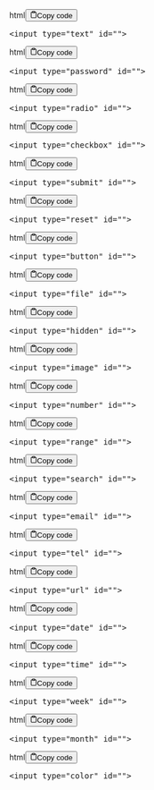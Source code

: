 <div class="code-element">
    <div class="lang-line">html<button class="copy-button"><svg stroke="currentColor" fill="none" stroke-width="2" viewBox="0 0 24 24" stroke-linecap="round" stroke-linejoin="round" class="h-4 w-4" height="1em" width="1em" xmlns="http://www.w3.org/2000/svg">
    <path d="M16 4h2a2 2 0 0 1 2 2v14a2 2 0 0 1-2 2H6a2 2 0 0 1-2-2V6a2 2 0 0 1 2-2h2"></path><rect x="8" y="2" width="8" height="4" rx="1" ry="1"></rect></svg>Copy code</button>
    </div>
    <div class="code"><div class="highlight"><pre><span></span><span class="p">&lt;</span><span class="nt">input</span> <span class="na">type</span><span class="o">=</span><span class="s">&quot;text&quot;</span> <span class="na">id</span><span class="o">=</span><span class="s">&quot;&quot;</span><span class="p">&gt;</span>
</pre></div></div>
</div>

<div class="code-element">
    <div class="lang-line">html<button class="copy-button"><svg stroke="currentColor" fill="none" stroke-width="2" viewBox="0 0 24 24" stroke-linecap="round" stroke-linejoin="round" class="h-4 w-4" height="1em" width="1em" xmlns="http://www.w3.org/2000/svg">
    <path d="M16 4h2a2 2 0 0 1 2 2v14a2 2 0 0 1-2 2H6a2 2 0 0 1-2-2V6a2 2 0 0 1 2-2h2"></path><rect x="8" y="2" width="8" height="4" rx="1" ry="1"></rect></svg>Copy code</button>
    </div>
    <div class="code"><div class="highlight"><pre><span></span><span class="p">&lt;</span><span class="nt">input</span> <span class="na">type</span><span class="o">=</span><span class="s">&quot;password&quot;</span> <span class="na">id</span><span class="o">=</span><span class="s">&quot;&quot;</span><span class="p">&gt;</span>
</pre></div></div>
</div>

<div class="code-element">
    <div class="lang-line">html<button class="copy-button"><svg stroke="currentColor" fill="none" stroke-width="2" viewBox="0 0 24 24" stroke-linecap="round" stroke-linejoin="round" class="h-4 w-4" height="1em" width="1em" xmlns="http://www.w3.org/2000/svg">
    <path d="M16 4h2a2 2 0 0 1 2 2v14a2 2 0 0 1-2 2H6a2 2 0 0 1-2-2V6a2 2 0 0 1 2-2h2"></path><rect x="8" y="2" width="8" height="4" rx="1" ry="1"></rect></svg>Copy code</button>
    </div>
    <div class="code"><div class="highlight"><pre><span></span><span class="p">&lt;</span><span class="nt">input</span> <span class="na">type</span><span class="o">=</span><span class="s">&quot;radio&quot;</span> <span class="na">id</span><span class="o">=</span><span class="s">&quot;&quot;</span><span class="p">&gt;</span>
</pre></div></div>
</div>

<div class="code-element">
    <div class="lang-line">html<button class="copy-button"><svg stroke="currentColor" fill="none" stroke-width="2" viewBox="0 0 24 24" stroke-linecap="round" stroke-linejoin="round" class="h-4 w-4" height="1em" width="1em" xmlns="http://www.w3.org/2000/svg">
    <path d="M16 4h2a2 2 0 0 1 2 2v14a2 2 0 0 1-2 2H6a2 2 0 0 1-2-2V6a2 2 0 0 1 2-2h2"></path><rect x="8" y="2" width="8" height="4" rx="1" ry="1"></rect></svg>Copy code</button>
    </div>
    <div class="code"><div class="highlight"><pre><span></span><span class="p">&lt;</span><span class="nt">input</span> <span class="na">type</span><span class="o">=</span><span class="s">&quot;checkbox&quot;</span> <span class="na">id</span><span class="o">=</span><span class="s">&quot;&quot;</span><span class="p">&gt;</span>
</pre></div></div>
</div>

<div class="code-element">
    <div class="lang-line">html<button class="copy-button"><svg stroke="currentColor" fill="none" stroke-width="2" viewBox="0 0 24 24" stroke-linecap="round" stroke-linejoin="round" class="h-4 w-4" height="1em" width="1em" xmlns="http://www.w3.org/2000/svg">
    <path d="M16 4h2a2 2 0 0 1 2 2v14a2 2 0 0 1-2 2H6a2 2 0 0 1-2-2V6a2 2 0 0 1 2-2h2"></path><rect x="8" y="2" width="8" height="4" rx="1" ry="1"></rect></svg>Copy code</button>
    </div>
    <div class="code"><div class="highlight"><pre><span></span><span class="p">&lt;</span><span class="nt">input</span> <span class="na">type</span><span class="o">=</span><span class="s">&quot;submit&quot;</span> <span class="na">id</span><span class="o">=</span><span class="s">&quot;&quot;</span><span class="p">&gt;</span>
</pre></div></div>
</div>

<div class="code-element">
    <div class="lang-line">html<button class="copy-button"><svg stroke="currentColor" fill="none" stroke-width="2" viewBox="0 0 24 24" stroke-linecap="round" stroke-linejoin="round" class="h-4 w-4" height="1em" width="1em" xmlns="http://www.w3.org/2000/svg">
    <path d="M16 4h2a2 2 0 0 1 2 2v14a2 2 0 0 1-2 2H6a2 2 0 0 1-2-2V6a2 2 0 0 1 2-2h2"></path><rect x="8" y="2" width="8" height="4" rx="1" ry="1"></rect></svg>Copy code</button>
    </div>
    <div class="code"><div class="highlight"><pre><span></span><span class="p">&lt;</span><span class="nt">input</span> <span class="na">type</span><span class="o">=</span><span class="s">&quot;reset&quot;</span> <span class="na">id</span><span class="o">=</span><span class="s">&quot;&quot;</span><span class="p">&gt;</span>
</pre></div></div>
</div>

<div class="code-element">
    <div class="lang-line">html<button class="copy-button"><svg stroke="currentColor" fill="none" stroke-width="2" viewBox="0 0 24 24" stroke-linecap="round" stroke-linejoin="round" class="h-4 w-4" height="1em" width="1em" xmlns="http://www.w3.org/2000/svg">
    <path d="M16 4h2a2 2 0 0 1 2 2v14a2 2 0 0 1-2 2H6a2 2 0 0 1-2-2V6a2 2 0 0 1 2-2h2"></path><rect x="8" y="2" width="8" height="4" rx="1" ry="1"></rect></svg>Copy code</button>
    </div>
    <div class="code"><div class="highlight"><pre><span></span><span class="p">&lt;</span><span class="nt">input</span> <span class="na">type</span><span class="o">=</span><span class="s">&quot;button&quot;</span> <span class="na">id</span><span class="o">=</span><span class="s">&quot;&quot;</span><span class="p">&gt;</span>
</pre></div></div>
</div>

<div class="code-element">
    <div class="lang-line">html<button class="copy-button"><svg stroke="currentColor" fill="none" stroke-width="2" viewBox="0 0 24 24" stroke-linecap="round" stroke-linejoin="round" class="h-4 w-4" height="1em" width="1em" xmlns="http://www.w3.org/2000/svg">
    <path d="M16 4h2a2 2 0 0 1 2 2v14a2 2 0 0 1-2 2H6a2 2 0 0 1-2-2V6a2 2 0 0 1 2-2h2"></path><rect x="8" y="2" width="8" height="4" rx="1" ry="1"></rect></svg>Copy code</button>
    </div>
    <div class="code"><div class="highlight"><pre><span></span><span class="p">&lt;</span><span class="nt">input</span> <span class="na">type</span><span class="o">=</span><span class="s">&quot;file&quot;</span> <span class="na">id</span><span class="o">=</span><span class="s">&quot;&quot;</span><span class="p">&gt;</span>
</pre></div></div>
</div>

<div class="code-element">
    <div class="lang-line">html<button class="copy-button"><svg stroke="currentColor" fill="none" stroke-width="2" viewBox="0 0 24 24" stroke-linecap="round" stroke-linejoin="round" class="h-4 w-4" height="1em" width="1em" xmlns="http://www.w3.org/2000/svg">
    <path d="M16 4h2a2 2 0 0 1 2 2v14a2 2 0 0 1-2 2H6a2 2 0 0 1-2-2V6a2 2 0 0 1 2-2h2"></path><rect x="8" y="2" width="8" height="4" rx="1" ry="1"></rect></svg>Copy code</button>
    </div>
    <div class="code"><div class="highlight"><pre><span></span><span class="p">&lt;</span><span class="nt">input</span> <span class="na">type</span><span class="o">=</span><span class="s">&quot;hidden&quot;</span> <span class="na">id</span><span class="o">=</span><span class="s">&quot;&quot;</span><span class="p">&gt;</span>
</pre></div></div>
</div>

<div class="code-element">
    <div class="lang-line">html<button class="copy-button"><svg stroke="currentColor" fill="none" stroke-width="2" viewBox="0 0 24 24" stroke-linecap="round" stroke-linejoin="round" class="h-4 w-4" height="1em" width="1em" xmlns="http://www.w3.org/2000/svg">
    <path d="M16 4h2a2 2 0 0 1 2 2v14a2 2 0 0 1-2 2H6a2 2 0 0 1-2-2V6a2 2 0 0 1 2-2h2"></path><rect x="8" y="2" width="8" height="4" rx="1" ry="1"></rect></svg>Copy code</button>
    </div>
    <div class="code"><div class="highlight"><pre><span></span><span class="p">&lt;</span><span class="nt">input</span> <span class="na">type</span><span class="o">=</span><span class="s">&quot;image&quot;</span> <span class="na">id</span><span class="o">=</span><span class="s">&quot;&quot;</span><span class="p">&gt;</span>
</pre></div></div>
</div>

<div class="code-element">
    <div class="lang-line">html<button class="copy-button"><svg stroke="currentColor" fill="none" stroke-width="2" viewBox="0 0 24 24" stroke-linecap="round" stroke-linejoin="round" class="h-4 w-4" height="1em" width="1em" xmlns="http://www.w3.org/2000/svg">
    <path d="M16 4h2a2 2 0 0 1 2 2v14a2 2 0 0 1-2 2H6a2 2 0 0 1-2-2V6a2 2 0 0 1 2-2h2"></path><rect x="8" y="2" width="8" height="4" rx="1" ry="1"></rect></svg>Copy code</button>
    </div>
    <div class="code"><div class="highlight"><pre><span></span><span class="p">&lt;</span><span class="nt">input</span> <span class="na">type</span><span class="o">=</span><span class="s">&quot;number&quot;</span> <span class="na">id</span><span class="o">=</span><span class="s">&quot;&quot;</span><span class="p">&gt;</span>
</pre></div></div>
</div>

<div class="code-element">
    <div class="lang-line">html<button class="copy-button"><svg stroke="currentColor" fill="none" stroke-width="2" viewBox="0 0 24 24" stroke-linecap="round" stroke-linejoin="round" class="h-4 w-4" height="1em" width="1em" xmlns="http://www.w3.org/2000/svg">
    <path d="M16 4h2a2 2 0 0 1 2 2v14a2 2 0 0 1-2 2H6a2 2 0 0 1-2-2V6a2 2 0 0 1 2-2h2"></path><rect x="8" y="2" width="8" height="4" rx="1" ry="1"></rect></svg>Copy code</button>
    </div>
    <div class="code"><div class="highlight"><pre><span></span><span class="p">&lt;</span><span class="nt">input</span> <span class="na">type</span><span class="o">=</span><span class="s">&quot;range&quot;</span> <span class="na">id</span><span class="o">=</span><span class="s">&quot;&quot;</span><span class="p">&gt;</span>
</pre></div></div>
</div>

<div class="code-element">
    <div class="lang-line">html<button class="copy-button"><svg stroke="currentColor" fill="none" stroke-width="2" viewBox="0 0 24 24" stroke-linecap="round" stroke-linejoin="round" class="h-4 w-4" height="1em" width="1em" xmlns="http://www.w3.org/2000/svg">
    <path d="M16 4h2a2 2 0 0 1 2 2v14a2 2 0 0 1-2 2H6a2 2 0 0 1-2-2V6a2 2 0 0 1 2-2h2"></path><rect x="8" y="2" width="8" height="4" rx="1" ry="1"></rect></svg>Copy code</button>
    </div>
    <div class="code"><div class="highlight"><pre><span></span><span class="p">&lt;</span><span class="nt">input</span> <span class="na">type</span><span class="o">=</span><span class="s">&quot;search&quot;</span> <span class="na">id</span><span class="o">=</span><span class="s">&quot;&quot;</span><span class="p">&gt;</span>
</pre></div></div>
</div>

<div class="code-element">
    <div class="lang-line">html<button class="copy-button"><svg stroke="currentColor" fill="none" stroke-width="2" viewBox="0 0 24 24" stroke-linecap="round" stroke-linejoin="round" class="h-4 w-4" height="1em" width="1em" xmlns="http://www.w3.org/2000/svg">
    <path d="M16 4h2a2 2 0 0 1 2 2v14a2 2 0 0 1-2 2H6a2 2 0 0 1-2-2V6a2 2 0 0 1 2-2h2"></path><rect x="8" y="2" width="8" height="4" rx="1" ry="1"></rect></svg>Copy code</button>
    </div>
    <div class="code"><div class="highlight"><pre><span></span><span class="p">&lt;</span><span class="nt">input</span> <span class="na">type</span><span class="o">=</span><span class="s">&quot;email&quot;</span> <span class="na">id</span><span class="o">=</span><span class="s">&quot;&quot;</span><span class="p">&gt;</span>
</pre></div></div>
</div>

<div class="code-element">
    <div class="lang-line">html<button class="copy-button"><svg stroke="currentColor" fill="none" stroke-width="2" viewBox="0 0 24 24" stroke-linecap="round" stroke-linejoin="round" class="h-4 w-4" height="1em" width="1em" xmlns="http://www.w3.org/2000/svg">
    <path d="M16 4h2a2 2 0 0 1 2 2v14a2 2 0 0 1-2 2H6a2 2 0 0 1-2-2V6a2 2 0 0 1 2-2h2"></path><rect x="8" y="2" width="8" height="4" rx="1" ry="1"></rect></svg>Copy code</button>
    </div>
    <div class="code"><div class="highlight"><pre><span></span><span class="p">&lt;</span><span class="nt">input</span> <span class="na">type</span><span class="o">=</span><span class="s">&quot;tel&quot;</span> <span class="na">id</span><span class="o">=</span><span class="s">&quot;&quot;</span><span class="p">&gt;</span>
</pre></div></div>
</div>

<div class="code-element">
    <div class="lang-line">html<button class="copy-button"><svg stroke="currentColor" fill="none" stroke-width="2" viewBox="0 0 24 24" stroke-linecap="round" stroke-linejoin="round" class="h-4 w-4" height="1em" width="1em" xmlns="http://www.w3.org/2000/svg">
    <path d="M16 4h2a2 2 0 0 1 2 2v14a2 2 0 0 1-2 2H6a2 2 0 0 1-2-2V6a2 2 0 0 1 2-2h2"></path><rect x="8" y="2" width="8" height="4" rx="1" ry="1"></rect></svg>Copy code</button>
    </div>
    <div class="code"><div class="highlight"><pre><span></span><span class="p">&lt;</span><span class="nt">input</span> <span class="na">type</span><span class="o">=</span><span class="s">&quot;url&quot;</span> <span class="na">id</span><span class="o">=</span><span class="s">&quot;&quot;</span><span class="p">&gt;</span>
</pre></div></div>
</div>

<div class="code-element">
    <div class="lang-line">html<button class="copy-button"><svg stroke="currentColor" fill="none" stroke-width="2" viewBox="0 0 24 24" stroke-linecap="round" stroke-linejoin="round" class="h-4 w-4" height="1em" width="1em" xmlns="http://www.w3.org/2000/svg">
    <path d="M16 4h2a2 2 0 0 1 2 2v14a2 2 0 0 1-2 2H6a2 2 0 0 1-2-2V6a2 2 0 0 1 2-2h2"></path><rect x="8" y="2" width="8" height="4" rx="1" ry="1"></rect></svg>Copy code</button>
    </div>
    <div class="code"><div class="highlight"><pre><span></span><span class="p">&lt;</span><span class="nt">input</span> <span class="na">type</span><span class="o">=</span><span class="s">&quot;date&quot;</span> <span class="na">id</span><span class="o">=</span><span class="s">&quot;&quot;</span><span class="p">&gt;</span>
</pre></div></div>
</div>

<div class="code-element">
    <div class="lang-line">html<button class="copy-button"><svg stroke="currentColor" fill="none" stroke-width="2" viewBox="0 0 24 24" stroke-linecap="round" stroke-linejoin="round" class="h-4 w-4" height="1em" width="1em" xmlns="http://www.w3.org/2000/svg">
    <path d="M16 4h2a2 2 0 0 1 2 2v14a2 2 0 0 1-2 2H6a2 2 0 0 1-2-2V6a2 2 0 0 1 2-2h2"></path><rect x="8" y="2" width="8" height="4" rx="1" ry="1"></rect></svg>Copy code</button>
    </div>
    <div class="code"><div class="highlight"><pre><span></span><span class="p">&lt;</span><span class="nt">input</span> <span class="na">type</span><span class="o">=</span><span class="s">&quot;time&quot;</span> <span class="na">id</span><span class="o">=</span><span class="s">&quot;&quot;</span><span class="p">&gt;</span>
</pre></div></div>
</div>

<div class="code-element">
    <div class="lang-line">html<button class="copy-button"><svg stroke="currentColor" fill="none" stroke-width="2" viewBox="0 0 24 24" stroke-linecap="round" stroke-linejoin="round" class="h-4 w-4" height="1em" width="1em" xmlns="http://www.w3.org/2000/svg">
    <path d="M16 4h2a2 2 0 0 1 2 2v14a2 2 0 0 1-2 2H6a2 2 0 0 1-2-2V6a2 2 0 0 1 2-2h2"></path><rect x="8" y="2" width="8" height="4" rx="1" ry="1"></rect></svg>Copy code</button>
    </div>
    <div class="code"><div class="highlight"><pre><span></span><span class="p">&lt;</span><span class="nt">input</span> <span class="na">type</span><span class="o">=</span><span class="s">&quot;week&quot;</span> <span class="na">id</span><span class="o">=</span><span class="s">&quot;&quot;</span><span class="p">&gt;</span>
</pre></div></div>
</div>

<div class="code-element">
    <div class="lang-line">html<button class="copy-button"><svg stroke="currentColor" fill="none" stroke-width="2" viewBox="0 0 24 24" stroke-linecap="round" stroke-linejoin="round" class="h-4 w-4" height="1em" width="1em" xmlns="http://www.w3.org/2000/svg">
    <path d="M16 4h2a2 2 0 0 1 2 2v14a2 2 0 0 1-2 2H6a2 2 0 0 1-2-2V6a2 2 0 0 1 2-2h2"></path><rect x="8" y="2" width="8" height="4" rx="1" ry="1"></rect></svg>Copy code</button>
    </div>
    <div class="code"><div class="highlight"><pre><span></span><span class="p">&lt;</span><span class="nt">input</span> <span class="na">type</span><span class="o">=</span><span class="s">&quot;month&quot;</span> <span class="na">id</span><span class="o">=</span><span class="s">&quot;&quot;</span><span class="p">&gt;</span>
</pre></div></div>
</div>

<div class="code-element">
    <div class="lang-line">html<button class="copy-button"><svg stroke="currentColor" fill="none" stroke-width="2" viewBox="0 0 24 24" stroke-linecap="round" stroke-linejoin="round" class="h-4 w-4" height="1em" width="1em" xmlns="http://www.w3.org/2000/svg">
    <path d="M16 4h2a2 2 0 0 1 2 2v14a2 2 0 0 1-2 2H6a2 2 0 0 1-2-2V6a2 2 0 0 1 2-2h2"></path><rect x="8" y="2" width="8" height="4" rx="1" ry="1"></rect></svg>Copy code</button>
    </div>
    <div class="code"><div class="highlight"><pre><span></span><span class="p">&lt;</span><span class="nt">input</span> <span class="na">type</span><span class="o">=</span><span class="s">&quot;color&quot;</span> <span class="na">id</span><span class="o">=</span><span class="s">&quot;&quot;</span><span class="p">&gt;</span>
</pre></div></div>
</div>